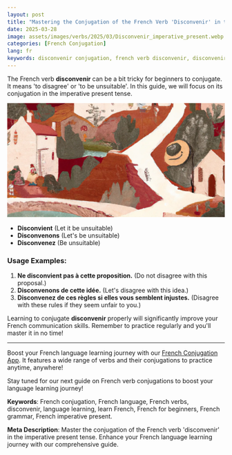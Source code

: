 ```yaml
---
layout: post
title: "Mastering the Conjugation of the French Verb 'Disconvenir' in the Imperative Present"
date: 2025-03-28
image: assets/images/verbs/2025/03/Disconvenir_imperative_present.webp
categories: [French Conjugation]
lang: fr
keywords: disconvenir conjugation, french verb disconvenir, disconvenir imperative present, french conjugation, learn french
---
```


The French verb **disconvenir** can be a bit tricky for beginners to conjugate. It means 'to disagree' or 'to be unsuitable'. In this guide, we will focus on its conjugation in the imperative present tense. 

![Disconvenir Conjugation](/assets/images/verbs/2025/03/Disconvenir_imperative_present.webp)

- **Disconvient** (Let it be unsuitable)
- **Disconvenons** (Let's be unsuitable)
- **Disconvenez** (Be unsuitable)

### Usage Examples:

1. **Ne disconvient pas à cette proposition.** (Do not disagree with this proposal.)
2. **Disconvenons de cette idée.** (Let's disagree with this idea.)
3. **Disconvenez de ces règles si elles vous semblent injustes.** (Disagree with these rules if they seem unfair to you.)

Learning to conjugate **disconvenir** properly will significantly improve your French communication skills. Remember to practice regularly and you'll master it in no time!

---

Boost your French language learning journey with our [French Conjugation App]({{site.appStore.url}}). It features a wide range of verbs and their conjugations to practice anytime, anywhere!

Stay tuned for our next guide on French verb conjugations to boost your language learning journey!

**Keywords**: French conjugation, French language, French verbs, disconvenir, language learning, learn French, French for beginners, French grammar, French imperative present.

**Meta Description**: Master the conjugation of the French verb 'disconvenir' in the imperative present tense. Enhance your French language learning journey with our comprehensive guide.